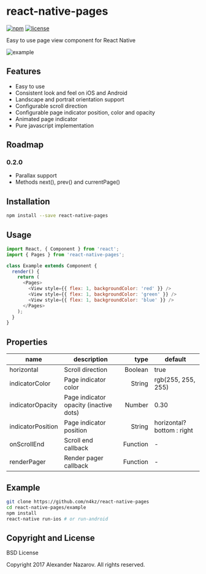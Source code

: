 [npm-badge]: https://img.shields.io/npm/v/react-native-pages.svg?colorB=ff6d00
[npm-url]: https://npmjs.com/package/react-native-pages
[license-badge]: https://img.shields.io/npm/l/react-native-pages.svg?colorB=448aff
[license-url]: https://raw.githubusercontent.com/n4kz/react-native-pages/master/license.txt

# react-native-pages

[![npm][npm-badge]][npm-url]
[![license][license-badge]][license-url]

Easy to use page view component for React Native

![example](https://cloud.githubusercontent.com/assets/2055622/24577964/2eb771f0-16e0-11e7-9694-a0200716dd56.gif)

## Features

* Easy to use
* Consistent look and feel on iOS and Android
* Landscape and portrait orientation support
* Configurable scroll direction
* Configurable page indicator position, color and opacity
* Animated page indicator
* Pure javascript implementation

## Roadmap

### 0.2.0

* Parallax support
* Methods next(), prev() and currentPage()

## Installation

```bash
npm install --save react-native-pages
```

## Usage

```javascript
import React, { Component } from 'react';
import { Pages } from 'react-native-pages';

class Example extends Component {
  render() {
    return (
      <Pages>
        <View style={{ flex: 1, backgroundColor: 'red' }} />
        <View style={{ flex: 1, backgroundColor: 'green' }} />
        <View style={{ flex: 1, backgroundColor: 'blue' }} />
      </Pages>
    );
  }
}
```

## Properties

name                 | description                               | type     | default
-------------------- | ----------------------------------------- | --------:| --------------------------
horizontal           | Scroll direction                          |  Boolean | true
indicatorColor       | Page indicator color                      |   String | rgb(255, 255, 255)
indicatorOpacity     | Page indicator opacity (inactive dots)    |   Number | 0.30
indicatorPosition    | Page indicator position                   |   String | horizontal? bottom : right
onScrollEnd          | Scroll end callback                       | Function | -
renderPager          | Render pager callback                     | Function | -

## Example

```bash
git clone https://github.com/n4kz/react-native-pages
cd react-native-pages/example
npm install
react-native run-ios # or run-android
```

## Copyright and License

BSD License

Copyright 2017 Alexander Nazarov. All rights reserved.
